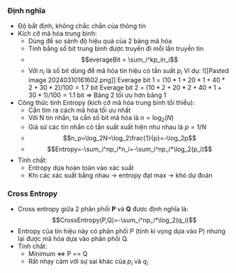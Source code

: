 ### Định nghĩa
- Độ bất định, không chắc chắn của thông tin
- Kích cỡ mã hóa trung bình:
	- Dùng để so sánh độ hiệu quả của 2 bảng mã hóa
	- Tính bằng số bit trung bình được truyền đi mỗi lần truyền tin
	- $$everageBit = \sum_i^kp_in_i$$
	- Với $n_i$ là số bit dùng để mã hóa tín hiệu có tần suất $p_i$
Ví dụ:
![[Pasted image 20240310161602.png]]
	Everage bit 1 = $(10*1 + 20*1+40*2+30*2)/100=1.7$ bit
	Everage bit 2 = $(10*2+20*2+40*1+30*1)/100=1.1$ bit
	=> Bảng 2 tối ưu hơn bảng 1
- Công thức tính Entropy (kích cỡ mã hóa trung bình tối thiểu):
	- Cần tìm ra cách mã hóa tối ưu nhất
	- Với N tin nhắn, ta cần số bit mã hóa là $n=\log_2(N)$
	- Giả sử các tin nhắn có tần suất xuất hiện như nhau là $p=1/N$ 
	- $$n_p=\log_2N=\log_2\frac{1}{p}=-\log_2p$$
	- $$Entropy=-\sum_i^np_i*n_i=-\sum_i^np_i*\log_2(p_i)$$
- Tính chất:
	- Entropy dựa hoàn toàn vào xác suất
	- Khi các xác suất bằng nhau -> entropy đạt max -> khó dự đoán
### Cross Entropy
- Cross entropy giữa 2 phân phối $\mathbf{P}$ và $\mathbf{Q}$ được định nghĩa là:
$$CrossEntropy(P,Q)=-\sum_i^np_i*\log_2(q_i)$$
- Entropy của tín hiệu này có phân phối P (tính kì vọng dựa vào P) nhưng lại được mã hóa dựa vào phân phối Q.
- Tính chất:
	- Minimum <=> P == Q
	- Rất nhạy cảm với sự sai khác của $p_i$ và $q_i$
	
